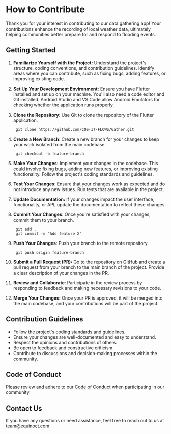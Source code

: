 # How to Contribute

Thank you for your interest in contributing to our data gathering app! Your contributions enhance the recording of local weather data, ultimately helping communities better prepare for and respond to flooding events.

## Getting Started

1. **Familiarize Yourself with the Project:** Understand the project's structure, coding conventions, and contribution guidelines. Identify areas where you can contribute, such as fixing bugs, adding features, or improving existing code.

2. **Set Up Your Development Environment:** Ensure you have Flutter installed and set up on your machine. You'll also need a code editor and Git installed. Android Studio and VS Code allow Android Emulators for checking whether the application runs properly.

3. **Clone the Repository**: Use Git to clone the repository of the Flutter application.

        git clone https://github.com/COS-IT-FLOWS/Gather.git

4. **Create a New Branch**: Create a new branch for your changes to keep your work isolated from the main codebase.

        git checkout -b feature-branch

5. **Make Your Changes:** Implement your changes in the codebase. This could involve fixing bugs, adding new features, or improving existing functionality. Follow the project's coding standards and guidelines.

6. **Test Your Changes**: Ensure that your changes work as expected and do not introduce any new issues. Run tests that are available in the project.

7. **Update Documentation:** If your changes impact the user interface, functionality, or API, update the documentation to reflect these changes.

8. **Commit Your Changes**: Once you're satisfied with your changes, commit them to your branch.

        git add .
        git commit -m "Add feature X"

9. **Push Your Changes**: Push your branch to the remote repository.

        git push origin feature-branch

10. **Submit a Pull Request (PR):** Go to the repository on GitHub and create a pull request from your branch to the main branch of the project. Provide a clear description of your changes in the PR.

11. **Review and Collaborate**: Participate in the review process by responding to feedback and making necessary revisions to your code.

12. **Merge Your Changes:** Once your PR is approved, it will be merged into the main codebase, and your contributions will be part of the project.

## Contribution Guidelines

- Follow the project's coding standards and guidelines.
- Ensure your changes are well-documented and easy to understand.
- Respect the opinions and contributions of others.
- Be open to feedback and constructive criticism.
- Contribute to discussions and decision-making processes within the community.

## Code of Conduct

Please review and adhere to our [Code of Conduct](./CODE_OF_CONDUCT.md) when participating in our community.

## Contact Us

If you have any questions or need assistance, feel free to reach out to us at <team@equinoct.com>
